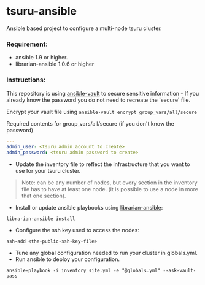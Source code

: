 # tsuru-ansible

Ansible based project to configure a multi-node tsuru cluster.

### Requirement:
* ansible 1.9 or higher.
* librarian-ansible 1.0.6 or higher

### Instructions:

This repository is using [ansible-vault](https://docs.ansible.com/playbooks_vault.html) to secure sensitive information - If you already know the password you do not need to recreate the 'secure' file.

Encrypt your vault file using `ansible-vault encrypt group_vars/all/secure`

Required contents for group_vars/all/secure (if you don't know the password)

```yaml
---
admin_user: <tsuru admin account to create>
admin_password: <tsuru admin password to create>
```

* Update the inventory file to reflect the infrastructure that you want to use for your tsuru cluster.

> Note: can be any number of nodes, but every section in the inventory file has to have at least one node.
> (it is possible to use a node in more that one section).

* Install or update ansible playbooks using [librarian-ansible](https://github.com/bcoe/librarian-ansible):
```
librarian-ansible install
```

* Configure the ssh key used to access the nodes:
```{r, engine='bash'}
ssh-add <the-public-ssh-key-file>
```
* Tune any global configuration needed to run your cluster in globals.yml.
* Run ansible to deploy your configuration.
```{r, engine='bash'}
ansible-playbook -i inventory site.yml -e "@globals.yml" --ask-vault-pass
```
